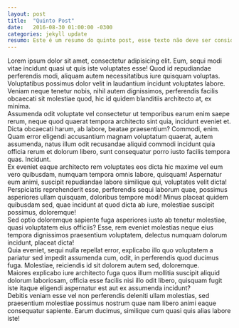 ```yaml
---
layout: post
title:  "Quinto Post"
date:   2016-08-30 01:00:00 -0300
categories: jekyll update
resumo: Este é um resumo do quinto post, esse texto não deve ser considerado.
---
```


<div>Lorem ipsum dolor sit amet, consectetur adipisicing elit. Eum, sequi modi vitae incidunt quasi ut quis iste voluptates esse! Quod id repudiandae perferendis modi, aliquam autem necessitatibus iure quisquam voluptas.</div>
<div>Voluptatibus possimus dolor velit in laudantium incidunt voluptates labore. Veniam neque tenetur nobis, nihil autem dignissimos, perferendis facilis obcaecati sit molestiae quod, hic id quidem blanditiis architecto at, ex minima.</div>
<div>Assumenda odit voluptate vel consectetur ut temporibus earum enim saepe rerum, neque quod quaerat tempora architecto sint quia, incidunt eveniet et. Dicta obcaecati harum, ab labore, beatae praesentium? Commodi, enim.</div>
<div>Quam error eligendi accusantium magnam voluptatum quaerat, autem assumenda, natus illum odit recusandae aliquid commodi incidunt quia officia rerum et dolorum libero, sunt consequatur porro iusto facilis tempora quas. Incidunt.</div>
<div>Ex eveniet eaque architecto rem voluptates eos dicta hic maxime vel eum vero quibusdam, numquam tempora omnis labore, quisquam! Aspernatur eum animi, suscipit repudiandae labore similique qui, voluptates velit dicta!</div>
<div>Perspiciatis reprehenderit esse, perferendis sequi laborum quae, possimus asperiores ullam quisquam, doloribus tempore modi! Minus placeat quidem quibusdam sed, quae incidunt at quod dicta ab iure, molestiae suscipit possimus, doloremque!</div>
<div>Sed optio doloremque sapiente fuga asperiores iusto ab tenetur molestiae, quasi voluptatem eius officiis? Esse, rem eveniet molestias neque eius tempora dignissimos praesentium voluptatem, delectus numquam dolorum incidunt, placeat dicta!</div>
<div>Quia eveniet, sequi nulla repellat error, explicabo illo quo voluptatem a pariatur sed impedit assumenda cum, odit, in perferendis quod ducimus fuga. Molestiae, reiciendis id sit dolorem autem sed, doloremque.</div>
<div>Maiores explicabo iure architecto fuga quos illum mollitia suscipit aliquid dolorum laboriosam, officia esse facilis nisi illo odit libero, quisquam fugit iste itaque eligendi aspernatur est aut ex assumenda incidunt?</div>
<div>Debitis veniam esse vel non perferendis deleniti ullam molestias, sed praesentium molestiae possimus nostrum quae nam libero animi eaque consequatur sapiente. Earum ducimus, similique cum quasi quis alias labore iste!</div>